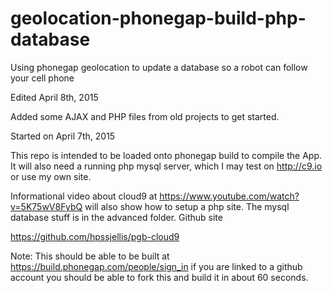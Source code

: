 # geolocation-phonegap-build-php-database
Using phonegap geolocation to update a database so a robot can follow your cell phone


Edited April 8th, 2015

Added some AJAX and PHP files from old projects to get started.

Started on April 7th, 2015

This repo is intended to be loaded onto phonegap build to compile the App. It will also need a running php mysql server, which I may test on http://c9.io or use my own site.



Informational video about cloud9 at https://www.youtube.com/watch?v=5K75wV8FybQ  will also show how to setup a php site. The mysql database stuff is in the advanced folder. Github site


https://github.com/hpssjellis/pgb-cloud9



Note: This should be able to be built at https://build.phonegap.com/people/sign_in  if you are linked to a github account you should be able to fork this and build it in about 60 seconds.




